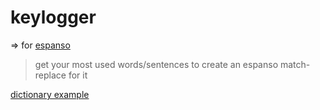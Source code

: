 # keylogger

=> for [espanso](https://github.com/espanso/espanso)

> get your most used words/sentences to create an espanso match-replace for it

[dictionary example](https://github.com/dwyl/english-words)
